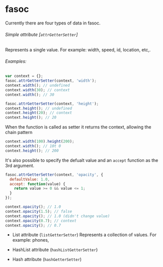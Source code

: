 fasoc
=====
Currently there are four types of data in fasoc.

###### Simple attribute [`attrGetterSetter`]

Represents a single value. For example: width, speed, id, location, etc,.
###### Examples:

```javascript
var context = {};
fasoc.attrGetterSetter(context, 'width');
context.width(); // undefined
context.width(30); // context
context.width(); // 30

fasoc.attrGetterSetter(context, 'height');
context.height(); // undefined
context.height(20); // context
context.height(); // 20
```

When the function is called as setter it returns the context, allowing the chain
pattern

```javascript
context.width(100).height(200);
context.width(); // 10t 0
context.height(); // 200 
```

It's also possible to specify the defualt value and an `accept` function as the
3rd argument.

```javascript
fasoc.attrGetterSetter(context, 'opacity', {
  defaultValue: 1.0,
  accept: function(value) {
    return value >= 0 && value <= 1;
  }
});

context.opacity(); // 1.0
context.opacity(1.5); // false
context.opacity(); // 1.0 (didn't change value)
context.opacity(0.7); // context
context.opacity(); // 0.7
```

+ List attribute (`listGetterSetter`)
Represents a collection of values. For example: phones, 

+ HashList attribute (`hashListGetterSetter`)
+ Hash attribute (`hashGetterSetter`)